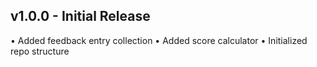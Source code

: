 ## v1.0.0 - Initial Release
•⁠  ⁠Added feedback entry collection
•⁠  ⁠Added score calculator
•⁠  ⁠Initialized repo structure
